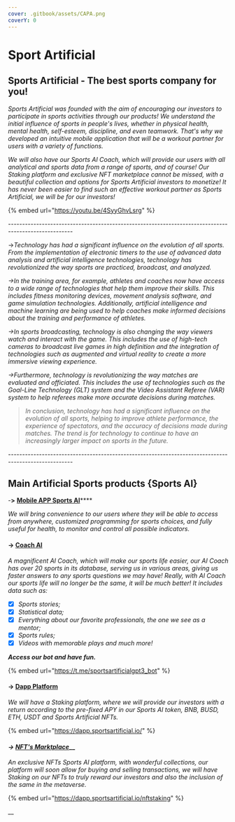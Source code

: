 ```yaml
---
cover: .gitbook/assets/CAPA.png
coverY: 0
---
```


# Sport Artificial

## Sports Artificial - The best sports company for you!

_Sports Artificial was founded with the aim of encouraging our investors to participate in sports activities through our products! We understand the initial influence of sports in people's lives, whether in physical health, mental health, self-esteem, discipline, and even teamwork. That's why we developed an intuitive mobile application that will be a workout partner for users with a variety of functions._

_We will also have our Sports AI Coach, which will provide our users with all analytical and sports data from a range of sports, and of course! Our Staking platform and exclusive NFT marketplace cannot be missed, with a beautiful collection and options for Sports Artificial investors to monetize! It has never been easier to find such an effective workout partner as Sports Artificial, we will be for our investors!_

{% embed url="https://youtu.be/4SyyGhvLsrg" %}

\-----------------------------------------------------------------------------------------------------

\->_Technology has had a significant influence on the evolution of all sports. From the implementation of electronic timers to the use of advanced data analysis and artificial intelligence technologies, technology has revolutionized the way sports are practiced, broadcast, and analyzed._

_->In the training area, for example, athletes and coaches now have access to a wide range of technologies that help them improve their skills. This includes fitness monitoring devices, movement analysis software, and game simulation technologies. Additionally, artificial intelligence and machine learning are being used to help coaches make informed decisions about the training and performance of athletes._

_->In sports broadcasting, technology is also changing the way viewers watch and interact with the game. This includes the use of high-tech cameras to broadcast live games in high definition and the integration of technologies such as augmented and virtual reality to create a more immersive viewing experience._

_->Furthermore, technology is revolutionizing the way matches are evaluated and officiated. This includes the use of technologies such as the Goal-Line Technology (GLT) system and the Video Assistant Referee (VAR) system to help referees make more accurate decisions during matches._

> _In conclusion, technology has had a significant influence on the evolution of all sports, helping to improve athlete performance, the experience of spectators, and the accuracy of decisions made during matches. The trend is for technology to continue to have an increasingly larger impact on sports in the future._

\-----------------------------------------------------------------------------------------------------

## Main Artificial Sports products {Sports AI}

\-**>** [**Mobile APP Sports AI**](group-1/page-1.md)****

_We will bring convenience to our users where they will be able to access from anywhere, customized programming for sports choices, and fully useful for health, to monitor and control all possible indicators._

#### -> [Coach AI](./#greater-than-coach-ai)

_A magnificent AI Coach, which will make our sports life easier, our AI Coach has over 20 sports in its database, serving us in various areas, giving us faster answers to any sports questions we may have! Really, with AI Coach our sports life will no longer be the same, it will be much better! It includes data such as:_

* [x] _Sports stories;_&#x20;
* [x] _Statistical data;_&#x20;
* [x] _Everything about our favorite professionals, the one we see as a mentor;_&#x20;
* [x] _Sports rules;_&#x20;
* [x] _Videos with memorable plays and much more!_

_**Access our bot and have fun.**_

{% embed url="https://t.me/sportsartificialgpt3_bot" %}

#### -> [Dapp Platform](products/page-4/)

_We will have a Staking platform, where we will provide our investors with a return according to the pre-fixed APY in our Sports AI token, BNB, BUSD, ETH, USDT and Sports Artificial NFTs._

{% embed url="https://dapp.sportsartificial.io/" %}

#### _->_ [_NFT's Marktplace_](products/page-2/)__

_An exclusive NFTs Sports AI platform, with wonderful collections, our platform will soon allow for buying and selling transactions, we will have Staking on our NFTs to truly reward our investors and also the inclusion of the same in the metaverse._

{% embed url="https://dapp.sportsartificial.io/nftstaking" %}

__

